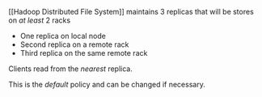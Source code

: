 [[Hadoop Distributed File System]] maintains $3$ replicas that will be stores on *at least* $2$ racks 
- One replica on local node
- Second replica on a remote rack
- Third replica on the same remote rack

Clients read from the *nearest* replica. 

This is the *default* policy and can be changed if necessary. 